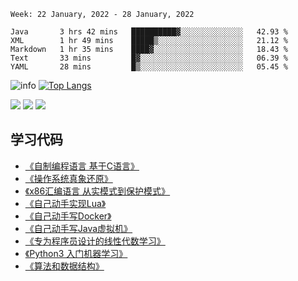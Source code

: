 <!--START_SECTION:waka-->
```text
Week: 22 January, 2022 - 28 January, 2022

Java       3 hrs 42 mins   ██████████▓░░░░░░░░░░░░░░   42.93 % 
XML        1 hr 49 mins    █████▒░░░░░░░░░░░░░░░░░░░   21.12 % 
Markdown   1 hr 35 mins    ████▓░░░░░░░░░░░░░░░░░░░░   18.43 % 
Text       33 mins         █▓░░░░░░░░░░░░░░░░░░░░░░░   06.39 % 
YAML       28 mins         █▒░░░░░░░░░░░░░░░░░░░░░░░   05.45 % 
```
<!--END_SECTION:waka-->

![info](https://github-readme-stats.vercel.app/api?username=chenlingmin&show_icons=true&count_private=true&hide=prs&theme=default_repocard)
[![Top Langs](https://github-readme-stats.vercel.app/api/top-langs/?username=chenlingmin&layout=compact)](https://github.com/anuraghazra/github-readme-stats)


[![](https://img.shields.io/badge/OS-Arch%20Linux-33aadd?style=flat-square&logo=arch-linux&logoColor=ffffff)](https://www.archlinux.org/)
[![](https://img.shields.io/badge/macOS-Hackintosh-292e33?style=flat-square&logo=apple&logoColor=ffffff)](https://www.tonymacx86.com/)
![](https://visitor-badge.glitch.me/badge?page_id=CasterWx.readme)

## 学习代码

* [《自制编程语言 基于C语言》](https://github.com/chenlingmin/sparrow)
* [《操作系统真象还原》](https://github.com/chenlingmin/os-learn)
* [《x86汇编语言 从实模式到保护模式》](https://github.com/chenlingmin/x86_assembly)
* [《自己动手实现Lua》](https://github.com/chenlingmin/luago)
* [《自己动手写Docker》](https://github.com/chenlingmin/mydocker)
* [《自己动手写Java虚拟机》](https://github.com/chenlingmin/jvmgo)
* [《专为程序员设计的线性代数学习》](https://github.com/chenlingmin/Play-with-Linear-Algebra)
* [《Python3 入门机器学习》](https://github.com/chenlingmin/python3-ml)
* [《算法和数据结构》](https://github.com/chenlingmin/algorithms)
